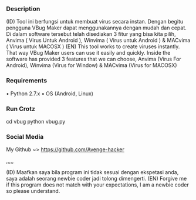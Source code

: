 ### Description
(ID) Tool ini berfungsi untuk membuat virus secara instan. Dengan begitu pengguna VBug Maker dapat menggunakannya dengan mudah dan cepat. Di dalam software tersebut telah disediakan 3 fitur yang bisa kita pilih, Anvima ( Virus Untuk Android ), Winvima ( Virus untuk Android ) & MACvima ( Virus untuk MACOSX )
(EN) This tool works to create viruses instantly. That way VBug Maker users can use it easily and quickly. Inside the software has provided 3 features that we can choose, Anvima (Virus For Android), Winvima (Virus for Window) & MACvima (Virus for MACOSX)

### Requirements
• Python 2.7.x
• OS (Android, Linux)

### Run Crotz
cd vbug
python vbug.py

### Social Media
My Github   ~> https://github.com/Avenge-hacker

,,,,,

(ID) Maafkan saya bila program ini tidak sesuai dengan ekspetasi anda, saya adalah seorang newbie coder jadi tolong dimengerti.
(EN) Forgive me if this program does not match with your expectations, I am a newbie coder so please understand.
